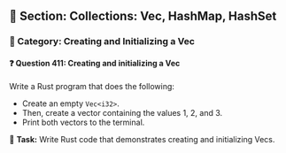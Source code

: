 ## 📘 Section: Collections: Vec, HashMap, HashSet
### 🔹 Category: Creating and Initializing a Vec
#### ❓ Question 411: Creating and initializing a Vec

Write a Rust program that does the following:

- Create an empty `Vec<i32>`.
- Then, create a vector containing the values 1, 2, and 3.
- Print both vectors to the terminal.

🔧 **Task:** Write Rust code that demonstrates creating and initializing Vecs.
